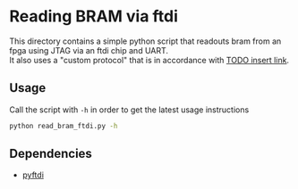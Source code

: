 # Reading BRAM via ftdi

This directory contains a simple python script that readouts bram from an fpga using JTAG via an ftdi chip and UART.  
It also uses a "custom protocol" that is in accordance with [TODO insert link]().  

## Usage

Call the script with ```-h``` in order to get the latest usage instructions

```bash
python read_bram_ftdi.py -h
```

## Dependencies

- [pyftdi](https://eblot.github.io/pyftdi/)

